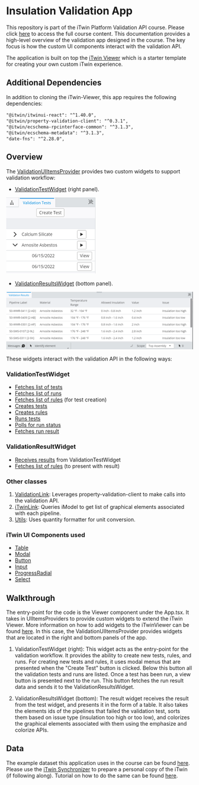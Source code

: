 # Insulation Validation App

This repository is part of the iTwin Platform Validation API course. Please click [here](https://education.bentley.com/LearningPaths/guided-learningpaths-635082) to access the full course content. This documentation provides a high-level overview of the validation app designed in the course. The key focus is how the custom UI components interact with the validation API.

The application is built on top the [iTwin Viewer](https://developer.bentley.com/tutorials/web-application-quick-start#2-get-the-code) which is a starter template for creating your own custom iTwin experience.

## Additional Dependencies

In addition to cloning the iTwin-Viewer, this app requires the following dependencies:

```"@itwin/itwinui-react": "^1.40.0",
"@itwin/itwinui-react": "^1.40.0",
"@itwin/property-validation-client": "^0.3.1",
"@itwin/ecschema-rpcinterface-common": "^3.1.3",
"@itwin/ecschema-metadata": "^3.1.3",
"date-fns": "^2.28.0",
```

## Overview

The [ValidationUIItemsProvider](https://github.com/iTwin/Course-Property-Validation-API/blob/main/src/providers/ValidationUiItemsProvider.tsx) provides two custom widgets to support validation workflow:

- [ValidationTestWidget](https://github.com/iTwin/Course-Property-Validation-API/blob/main/src/providers/widgets/ValidationTestWidget.tsx) (right panel).

![image-20220623105314849](./right_panel.png)

- [ValidationResultsWidget](https://github.com/iTwin/Course-Property-Validation-API/blob/main/src/providers/widgets/ValidationResultsWidget.tsx) (bottom panel).

![image-20220622170844583](./bottom_panel.png)

These widgets interact with the validation API in the following ways:

### ValidationTestWidget

- [Fetches list of tests](https://github.com/iTwin/Course-Property-Validation-API/blob/main/src/providers/widgets/ValidationTestWidget.tsx#L55)
- [Fetches list of runs](https://github.com/iTwin/Course-Property-Validation-API/blob/main/src/providers/widgets/ValidationTestWidget.tsx#L56)
- [Fetches list of rules](https://github.com/iTwin/Course-Property-Validation-API/blob/main/src/providers/widgets/ValidationTestWidget.tsx#L132) (for test creation)
- [Creates tests](https://github.com/iTwin/Course-Property-Validation-API/blob/main/src/providers/widgets/ValidationTestWidget.tsx#L145)
- [Creates rules](https://github.com/iTwin/Course-Property-Validation-API/blob/main/src/providers/widgets/NewRuleComponent.tsx#L43)
- [Runs tests](https://github.com/iTwin/Course-Property-Validation-API/blob/main/src/providers/widgets/ValidationTestWidget.tsx#L126)
- [Polls for run status](https://github.com/iTwin/Course-Property-Validation-API/blob/main/src/providers/widgets/ValidationTestWidget.tsx#L114)
- [Fetches run result](https://github.com/iTwin/Course-Property-Validation-API/blob/main/src/providers/widgets/ValidationTestWidget.tsx#L119)

### ValidationResultWidget

- [Receives results](https://github.com/iTwin/Course-Property-Validation-API/blob/main/src/providers/widgets/ValidationResultsWidget.tsx#L136) from ValidationTestWidget
- [Fetches list of rules](https://github.com/iTwin/Course-Property-Validation-API/blob/main/src/providers/widgets/ValidationResultsWidget.tsx#L140) (to present with result)

### Other classes

1) [ValidationLink](https://github.com/iTwin/Course-Property-Validation-API/blob/main/src/ValidationLink.ts): Leverages property-validation-client to make calls into the validation API.
2) [iTwinLink](https://github.com/iTwin/Course-Property-Validation-API/blob/main/src/iTwinLink.ts): Queries iModel to get list of graphical elements associated with each pipeline.
3) [Utils](https://github.com/iTwin/Course-Property-Validation-API/blob/main/src/Utils.ts): Uses quantity formatter for unit conversion.

### iTwin UI Components used

- [Table](https://itwin.github.io/iTwinUI-react/?path=/docs/core-table--expandable-subrows)
- [Modal](https://itwin.github.io/iTwinUI-react/?path=/docs/core-modal--basic)
- [Button](https://itwin.github.io/iTwinUI-react/?path=/docs/buttons-button--call-to-action)
- [Input](https://itwin.github.io/iTwinUI-react/?path=/docs/input-input--basic)
- [ProgressRadial](https://itwin.github.io/iTwinUI-react/?path=/docs/progressindicators-progressradial--determinate)
- [Select](https://itwin.github.io/iTwinUI-react/?path=/docs/input-select--basic)

## Walkthrough

The entry-point for the code is the Viewer component under the App.tsx. It takes in UIItemsProviders to provide custom widgets to extend the iTwin Viewer. More information on how to add widgets to the iTwinViewer can be found [here](https://www.youtube.com/watch?v=pzyHYtUxy4w&list=PL6YCKeNfXXd_dXq4u9vtSFfsP3OTVcL8N&index=39). In this case, the ValidationUIItemsProvider provides widgets that are located in the right and bottom panels of the app.

1) ValidationTestWidget (right): This widget acts as the entry-point for the validation workflow. It provides the ability to create new tests, rules, and runs. For creating new tests and rules, it uses modal menus that are presented when the "Create Test" button is clicked. Below this button all the validation tests and runs are listed. Once a test has been run, a view button is presented next to the run. This button fetches the run result data and sends it to the ValidationResultsWidget.

2) ValidationResultsWidget (bottom): The result widget receives the result from the test widget, and presents it in the form of a table. It also takes the elements ids of the pipelines that failed the validation test, sorts them based on issue type (insulation too high or too low), and colorizes the graphical elements associated with them using the emphasize and colorize APIs.

## Data

The example dataset this application uses in the course can be found [here](https://github.com/iTwin/Course-Property-Validation-API/tree/main/data). Please use the [iTwin Synchronizer](https://www.bentley.com/en/resources/itwin-synchronizer) to prepare a personal copy of the iTwin (if following along). Tutorial on how to do the same can be found [here](https://www.youtube.com/watch?v=TBuYGyI1BL8&list=PL6YCKeNfXXd_dXq4u9vtSFfsP3OTVcL8N&index=7).
